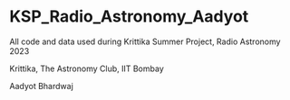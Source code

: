 # KSP_Radio_Astronomy_Aadyot

All code and data used during Krittika Summer Project, Radio Astronomy 2023

Krittika, The Astronomy Club, IIT Bombay

Aadyot Bhardwaj



